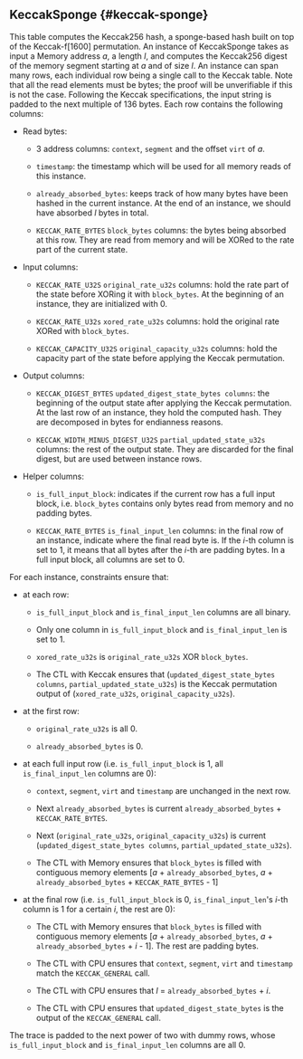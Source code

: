 ## KeccakSponge {#keccak-sponge}

This table computes the Keccak256 hash, a sponge-based hash built on top
of the Keccak-f\[1600\] permutation. An instance of KeccakSponge takes
as input a Memory address $a$, a length $l$, and computes the Keccak256
digest of the memory segment starting at $a$ and of size $l$. An
instance can span many rows, each individual row being a single call to
the Keccak table. Note that all the read elements must be bytes; the
proof will be unverifiable if this is not the case. Following the Keccak
specifications, the input string is padded to the next multiple of 136
bytes. Each row contains the following columns:

-   Read bytes:

    -   3 address columns: `context`, `segment` and the offset `virt` of
        $a$.

    -   `timestamp`: the timestamp which will be used for all memory
        reads of this instance.

    -   `already_absorbed_bytes`: keeps track of how many bytes have
        been hashed in the current instance. At the end of an instance,
        we should have absorbed $l$ bytes in total.

    -   `KECCAK_RATE_BYTES` `block_bytes` columns: the bytes being
        absorbed at this row. They are read from memory and will be
        XORed to the rate part of the current state.

-   Input columns:

    -   `KECCAK_RATE_U32S` `original_rate_u32s` columns: hold the rate
        part of the state before XORing it with `block_bytes`. At the
        beginning of an instance, they are initialized with 0.

    -   `KECCAK_RATE_U32s` `xored_rate_u32s` columns: hold the original
        rate XORed with `block_bytes`.

    -   `KECCAK_CAPACITY_U32S` `original_capacity_u32s` columns: hold
        the capacity part of the state before applying the Keccak
        permutation.

-   Output columns:

    -   `KECCAK_DIGEST_BYTES` `updated_digest_state_bytes columns`: the
        beginning of the output state after applying the Keccak
        permutation. At the last row of an instance, they hold the
        computed hash. They are decomposed in bytes for endianness
        reasons.

    -   `KECCAK_WIDTH_MINUS_DIGEST_U32S` `partial_updated_state_u32s`
        columns: the rest of the output state. They are discarded for
        the final digest, but are used between instance rows.

-   Helper columns:

    -   `is_full_input_block`: indicates if the current row has a full
        input block, i.e. `block_bytes` contains only bytes read from
        memory and no padding bytes.

    -   `KECCAK_RATE_BYTES` `is_final_input_len` columns: in the final
        row of an instance, indicate where the final read byte is. If
        the $i$-th column is set to 1, it means that all bytes after the
        $i$-th are padding bytes. In a full input block, all columns are
        set to 0.

For each instance, constraints ensure that:

-   at each row:

    -   `is_full_input_block` and `is_final_input_len` columns are all
        binary.

    -   Only one column in `is_full_input_block` and
        `is_final_input_len` is set to 1.

    -   `xored_rate_u32s` is `original_rate_u32s` XOR `block_bytes`.

    -   The CTL with Keccak ensures that
        (`updated_digest_state_bytes columns`,
        `partial_updated_state_u32s`) is the Keccak permutation output
        of (`xored_rate_u32s`, `original_capacity_u32s`).

-   at the first row:

    -   `original_rate_u32s` is all 0.

    -   `already_absorbed_bytes` is 0.

-   at each full input row (i.e. `is_full_input_block` is 1, all
    `is_final_input_len` columns are 0):

    -   `context`, `segment`, `virt` and `timestamp` are unchanged in
        the next row.

    -   Next `already_absorbed_bytes` is current
        `already_absorbed_bytes` + `KECCAK_RATE_BYTES`.

    -   Next (`original_rate_u32s`, `original_capacity_u32s`) is current
        (`updated_digest_state_bytes columns`,
        `partial_updated_state_u32s`).

    -   The CTL with Memory ensures that `block_bytes` is filled with
        contiguous memory elements [$a$ + `already_absorbed_bytes`,
        $a$ + `already_absorbed_bytes` + `KECCAK_RATE_BYTES` - 1]

-   at the final row (i.e. `is_full_input_block` is 0,
    `is_final_input_len`'s $i$-th column is 1 for a certain $i$, the
    rest are 0):

    -   The CTL with Memory ensures that `block_bytes` is filled with
        contiguous memory elements [$a$ + `already_absorbed_bytes`,
        $a$ + `already_absorbed_bytes` + $i$ - 1]. The rest are padding
        bytes.

    -   The CTL with CPU ensures that `context`, `segment`, `virt` and
        `timestamp` match the `KECCAK_GENERAL` call.

    -   The CTL with CPU ensures that $l$ = `already_absorbed_bytes` +
        $i$.

    -   The CTL with CPU ensures that `updated_digest_state_bytes` is
        the output of the `KECCAK_GENERAL` call.

The trace is padded to the next power of two with dummy rows, whose
`is_full_input_block` and `is_final_input_len` columns are all 0.
